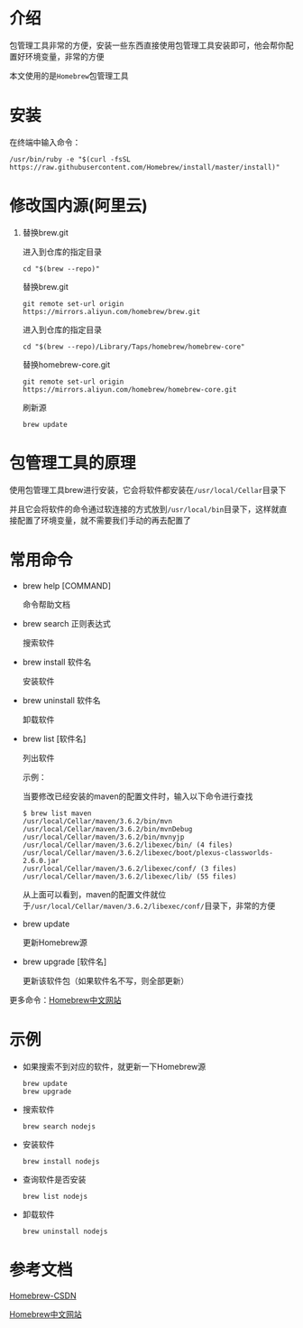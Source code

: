 # 介绍

包管理工具非常的方便，安装一些东西直接使用包管理工具安装即可，他会帮你配置好环境变量，非常的方便

本文使用的是`Homebrew`包管理工具

# 安装

在终端中输入命令：

```shell
/usr/bin/ruby -e "$(curl -fsSL https://raw.githubusercontent.com/Homebrew/install/master/install)"
```

# 修改国内源(阿里云)

1. 替换brew.git

   进入到仓库的指定目录

   ```shell
   cd "$(brew --repo)"
   ```

   替换brew.git

   ```shell
   git remote set-url origin https://mirrors.aliyun.com/homebrew/brew.git
   ```

   进入到仓库的指定目录

   ```shell
   cd "$(brew --repo)/Library/Taps/homebrew/homebrew-core"
   ```

   替换homebrew-core.git

   ```shell
   git remote set-url origin https://mirrors.aliyun.com/homebrew/homebrew-core.git
   ```

   刷新源

   ```shell
   brew update
   ```

# 包管理工具的原理

使用包管理工具brew进行安装，它会将软件都安装在`/usr/local/Cellar`目录下

并且它会将软件的命令通过软连接的方式放到`/usr/local/bin`目录下，这样就直接配置了环境变量，就不需要我们手动的再去配置了

# 常用命令

- brew help [COMMAND]

  命令帮助文档

- brew search 正则表达式

  搜索软件

- brew install 软件名

  安装软件

- brew uninstall 软件名

  卸载软件

- brew list [软件名]

  列出软件

  示例：

  当要修改已经安装的maven的配置文件时，输入以下命令进行查找

  ```shell
  $ brew list maven
  /usr/local/Cellar/maven/3.6.2/bin/mvn
  /usr/local/Cellar/maven/3.6.2/bin/mvnDebug
  /usr/local/Cellar/maven/3.6.2/bin/mvnyjp
  /usr/local/Cellar/maven/3.6.2/libexec/bin/ (4 files)
  /usr/local/Cellar/maven/3.6.2/libexec/boot/plexus-classworlds-2.6.0.jar
  /usr/local/Cellar/maven/3.6.2/libexec/conf/ (3 files)
  /usr/local/Cellar/maven/3.6.2/libexec/lib/ (55 files)
  ```

  从上面可以看到，maven的配置文件就位于`/usr/local/Cellar/maven/3.6.2/libexec/conf/`目录下，非常的方便

- brew update

  更新Homebrew源

- brew upgrade [软件名]

  更新该软件包（如果软件名不写，则全部更新）

更多命令：[Homebrew中文网站](https://brew.sh/index_zh-cn.html)

# 示例

- 如果搜索不到对应的软件，就更新一下Homebrew源

  ```shell
  brew update
  brew upgrade
  ```

- 搜索软件

  ```shell
  brew search nodejs
  ```

- 安装软件

  ```shell
  brew install nodejs
  ```

- 查询软件是否安装

  ```shell
  brew list nodejs
  ```

- 卸载软件

  ```sHell
  brew uninstall nodejs
  ```

# 参考文档

[Homebrew-CSDN](https://blog.csdn.net/TransientJoy/article/details/77866704)

[Homebrew中文网站](https://brew.sh/index_zh-cn.html)